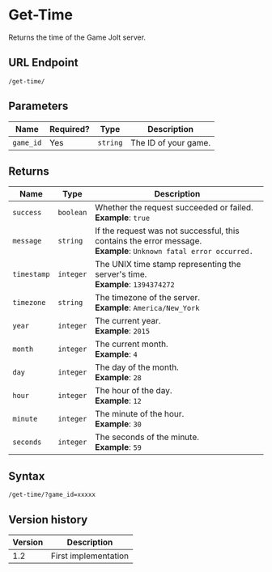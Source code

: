 # Get-Time

Returns the time of the Game Jolt server.

## URL Endpoint

```
/get-time/
```

## Parameters

Name | Required? | Type | Description
--- | --- | --- | ---
`game_id` | Yes | `string` | The ID of your game.

## Returns

Name | Type | Description
--- | --- | ---
`success` | `boolean` | Whether the request succeeded or failed. <br> **Example**: `true`
`message` | `string` | If the request was not successful, this contains the error message. <br> **Example**: `Unknown fatal error occurred.`
`timestamp` | `integer` | The UNIX time stamp representing the server's time. <br> **Example**: `1394374272`
`timezone` | `string` | The timezone of the server. <br> **Example**: `America/New_York`
`year` | `integer` | The current year. <br> **Example**: `2015`
`month` | `integer` | The current month. <br> **Example**: `4`
`day` | `integer` | The day of the month. <br> **Example**: `28`
`hour` | `integer` | The hour of the day. <br> **Example**: `12`
`minute` | `integer` | The minute of the hour. <br> **Example**: `30`
`seconds` | `integer` | The seconds of the minute. <br> **Example**: `59`

## Syntax

```
/get-time/?game_id=xxxxx
```

## Version history

Version		 | Description
---			 | ---
1.2			 | First implementation
